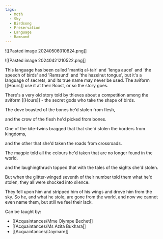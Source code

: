 ```yaml
---
tags:
  - Moth
  - Sky
  - Birdsong
  - Preservation
  - Language
  - Ramsund
---
```


![[Pasted image 20240506010824.png]]

![[Pasted image 20240421210522.png]]

This language has been called 'mantiq al-tair' and 'lenga aucel' and 'the speech of birds' and 'Ramsund' and 'the hazelnut tongue', but it's a language of secrets, and its true name may never be used. The aviform [[Hours]] use it at their Roost, or so the story goes.

There's a very old story told by thieves about a competition among the aviform [[Hours]] - the secret gods who take the shape of birds.

The dove boasted of the bones he'd stolen from flesh,

and the crow of the flesh he'd picked from bones.

One of the kite-twins bragged that that she'd stolen the borders from kingdoms,

and the other that she'd taken the roads from crossroads.

The magpie told all the colours he'd taken that are no longer found in the world,

and the laughingthrush topped that with the tales of the sights she'd stolen.

But when the glitter-winged seventh of their number told them what he'd stolen, they all were shocked into silence.

They fell upon him and stripped him of his wings and drove him from the sky. So he, and what he stole, are gone from the world, and now we cannot even name them, but still we feel their lack.

Can be taught by:
- [[Acquaintances/Mme Olympe Bechet]]
- [[Acquaintances/Ms Azita Bukhara]]
- [[Acquaintances/Daymare]]